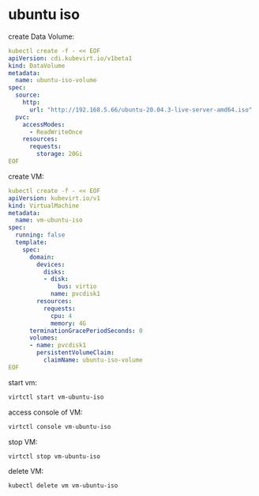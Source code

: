 # ubuntu iso

create Data Volume:
```yaml
kubectl create -f - << EOF
apiVersion: cdi.kubevirt.io/v1beta1
kind: DataVolume
metadata:
  name: ubuntu-iso-volume
spec:
  source:
    http:
      url: "http://192.168.5.66/ubuntu-20.04.3-live-server-amd64.iso"
  pvc:
    accessModes:
      - ReadWriteOnce
    resources:
      requests:
        storage: 20Gi
EOF
```

create VM:
```yaml
kubectl create -f - << EOF
apiVersion: kubevirt.io/v1
kind: VirtualMachine
metadata:
  name: vm-ubuntu-iso
spec:
  running: false
  template:
    spec:
      domain:
        devices:
          disks:
          - disk:
              bus: virtio
            name: pvcdisk1
        resources:
          requests:
            cpu: 4
            memory: 4G
      terminationGracePeriodSeconds: 0
      volumes:
      - name: pvcdisk1
        persistentVolumeClaim:
          claimName: ubuntu-iso-volume
EOF
```

start vm:
```bash
virtctl start vm-ubuntu-iso
```

access console of VM:
```bash
virtctl console vm-ubuntu-iso
```

stop VM:
```bash
virtctl stop vm-ubuntu-iso
```

delete VM:
```bash
kubectl delete vm vm-ubuntu-iso
```


